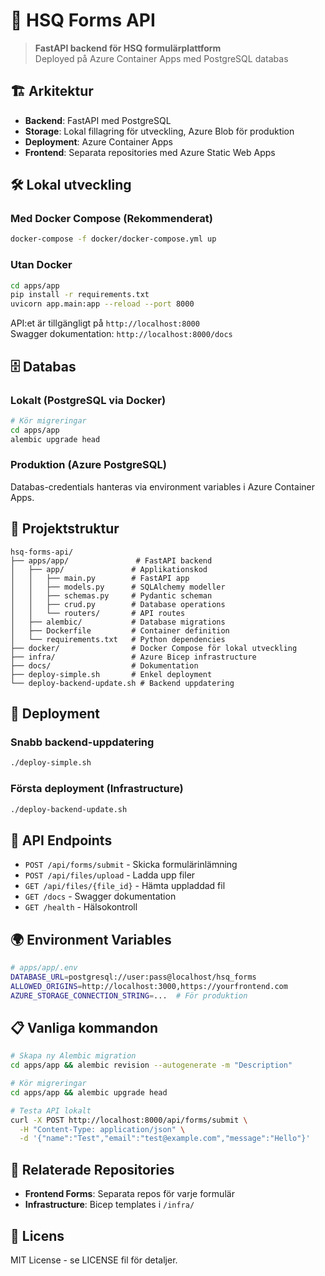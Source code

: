 # 🚀 HSQ Forms API

> **FastAPI backend för HSQ formulärplattform**  
> Deployed på Azure Container Apps med PostgreSQL databas

## 🏗️ Arkitektur

- **Backend**: FastAPI med PostgreSQL
- **Storage**: Lokal fillagring för utveckling, Azure Blob för produktion
- **Deployment**: Azure Container Apps
- **Frontend**: Separata repositories med Azure Static Web Apps

## 🛠️ Lokal utveckling

### Med Docker Compose (Rekommenderat)
```bash
docker-compose -f docker/docker-compose.yml up
```

### Utan Docker
```bash
cd apps/app
pip install -r requirements.txt
uvicorn app.main:app --reload --port 8000
```

API:et är tillgängligt på `http://localhost:8000`  
Swagger dokumentation: `http://localhost:8000/docs`

## 🗄️ Databas

### Lokalt (PostgreSQL via Docker)
```bash
# Kör migreringar
cd apps/app
alembic upgrade head
```

### Produktion (Azure PostgreSQL)
Databas-credentials hanteras via environment variables i Azure Container Apps.

## 📁 Projektstruktur

```
hsq-forms-api/
├── apps/app/               # FastAPI backend
│   ├── app/               # Applikationskod
│   │   ├── main.py        # FastAPI app
│   │   ├── models.py      # SQLAlchemy modeller
│   │   ├── schemas.py     # Pydantic scheman
│   │   ├── crud.py        # Database operations
│   │   └── routers/       # API routes
│   ├── alembic/           # Database migrations
│   ├── Dockerfile         # Container definition
│   └── requirements.txt   # Python dependencies
├── docker/                # Docker Compose för lokal utveckling
├── infra/                 # Azure Bicep infrastructure
├── docs/                  # Dokumentation
├── deploy-simple.sh       # Enkel deployment
└── deploy-backend-update.sh # Backend uppdatering
```

## 🚀 Deployment

### Snabb backend-uppdatering
```bash
./deploy-simple.sh
```

### Första deployment (Infrastructure)
```bash
./deploy-backend-update.sh
```

## 🔧 API Endpoints

- `POST /api/forms/submit` - Skicka formulärinlämning
- `POST /api/files/upload` - Ladda upp filer
- `GET /api/files/{file_id}` - Hämta uppladdad fil
- `GET /docs` - Swagger dokumentation
- `GET /health` - Hälsokontroll

## 🌍 Environment Variables

```bash
# apps/app/.env
DATABASE_URL=postgresql://user:pass@localhost/hsq_forms
ALLOWED_ORIGINS=http://localhost:3000,https://yourfrontend.com
AZURE_STORAGE_CONNECTION_STRING=...  # För produktion
```

## 📋 Vanliga kommandon

```bash
# Skapa ny Alembic migration
cd apps/app && alembic revision --autogenerate -m "Description"

# Kör migreringar
cd apps/app && alembic upgrade head

# Testa API lokalt
curl -X POST http://localhost:8000/api/forms/submit \
  -H "Content-Type: application/json" \
  -d '{"name":"Test","email":"test@example.com","message":"Hello"}'
```

## 🔗 Relaterade Repositories

- **Frontend Forms**: Separata repos för varje formulär
- **Infrastructure**: Bicep templates i `/infra/`

## 📄 Licens

MIT License - se LICENSE fil för detaljer.